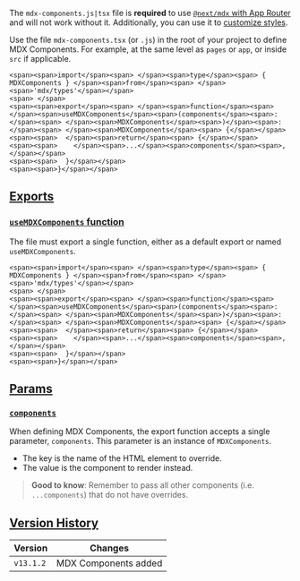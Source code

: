 The `mdx-components.js|tsx` file is **required** to use [`@next/mdx` with App Router](https://nextjs.org/docs/app/guides/mdx) and will not work without it. Additionally, you can use it to [customize styles](https://nextjs.org/docs/app/guides/mdx#using-custom-styles-and-components).

Use the file `mdx-components.tsx` (or `.js`) in the root of your project to define MDX Components. For example, at the same level as `pages` or `app`, or inside `src` if applicable.

```
<span><span>import</span><span> </span><span>type</span><span> { MDXComponents } </span><span>from</span><span> </span><span>'mdx/types'</span></span>
<span> </span>
<span><span>export</span><span> </span><span>function</span><span> </span><span>useMDXComponents</span><span>(components</span><span>:</span><span> </span><span>MDXComponents</span><span>)</span><span>:</span><span> </span><span>MDXComponents</span><span> {</span></span>
<span><span>  </span><span>return</span><span> {</span></span>
<span><span>    </span><span>...</span><span>components</span><span>,</span></span>
<span><span>  }</span></span>
<span><span>}</span></span>
```

## [Exports](https://nextjs.org/docs/app/api-reference/file-conventions/mdx-components#exports)

### [`useMDXComponents` function](https://nextjs.org/docs/app/api-reference/file-conventions/mdx-components#usemdxcomponents-function)

The file must export a single function, either as a default export or named `useMDXComponents`.

```
<span><span>import</span><span> </span><span>type</span><span> { MDXComponents } </span><span>from</span><span> </span><span>'mdx/types'</span></span>
<span> </span>
<span><span>export</span><span> </span><span>function</span><span> </span><span>useMDXComponents</span><span>(components</span><span>:</span><span> </span><span>MDXComponents</span><span>)</span><span>:</span><span> </span><span>MDXComponents</span><span> {</span></span>
<span><span>  </span><span>return</span><span> {</span></span>
<span><span>    </span><span>...</span><span>components</span><span>,</span></span>
<span><span>  }</span></span>
<span><span>}</span></span>
```

## [Params](https://nextjs.org/docs/app/api-reference/file-conventions/mdx-components#params)

### [`components`](https://nextjs.org/docs/app/api-reference/file-conventions/mdx-components#components)

When defining MDX Components, the export function accepts a single parameter, `components`. This parameter is an instance of `MDXComponents`.

-   The key is the name of the HTML element to override.
-   The value is the component to render instead.

> **Good to know**: Remember to pass all other components (i.e. `...components`) that do not have overrides.

## [Version History](https://nextjs.org/docs/app/api-reference/file-conventions/mdx-components#version-history)

| Version | Changes |
| --- | --- |
| `v13.1.2` | MDX Components added |